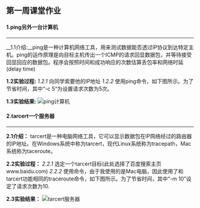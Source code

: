 ## 第一周课堂作业

#### 1.ping另外一台计算机
- - - - - - -
__1.1介绍:__ping是一种计算机网络工具，用来测试数据能否透过IP协议到达特定主机。ping的运作原理是向目标主机传出一个ICMP的请求回显数据包，并等待接受回显回应的数据包。程序会按照时间和成功响应的次数估算丢包率和网络时延(delay time)

__1.2实验过程:__
*1.2.1* 向同学索要他的IP地址
*1.2.2* 使用ping命令，如下图所示。为了节省时间，其中“-c 5“为设置请求次数为5次。

__1.3实验结果:__
![ping计算机](https://picture-1301351492.cos.ap-beijing.myqcloud.com/computer_network/picture_1.jpg?q-sign-algorithm=sha1&q-ak=AKIDe6WlkTYc5PXLwHlBMK2VtQmsjPuCoGNO&q-sign-time=1582352241;1582355841&q-key-time=1582352241;1582355841&q-header-list=&q-url-param-list=&q-signature=c2531510c2099fc1230504fed0a4e7114bae3b31)

#### 2.tarcert一个服务器
-----------
__2.1介绍：__
tarcert是一种电脑网络工具，它可以显示数据包在IP网络经过的路由器的IP地址。在Windows系统中称为tarcert，现代Linux系统称为tracepath，Mac系统称为taceroute。

__2.2实验过程：__
*2.2.1* 选定一个tarcert目标(此处选择了百度搜索主页www.baidu.com)
*2.2.2* 使用命令，由于我使用的是Mac电脑，因此使用了和tarcert功能相同的traceroute命令，如下图所示。为了节省时间，其中“-m 10”设定了请求次数为10.

__2.3实验结果：__
![tarcert服务器](https://picture-1301351492.cos.ap-beijing.myqcloud.com/computer_network/picture_2.jpg?q-sign-algorithm=sha1&q-ak=AKIDe6WlkTYc5PXLwHlBMK2VtQmsjPuCoGNO&q-sign-time=1582354762;1582358362&q-key-time=1582354762;1582358362&q-header-list=&q-url-param-list=&q-signature=aad1269283dd1368fd5fbe69c50f7509a105ed39)

